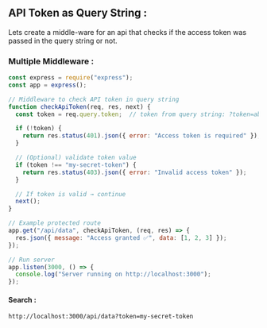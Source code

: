 ## API Token as Query String :
Lets create a middle-ware for an api that checks if the access token was passed in the query string or not.

### Multiple Middleware :
```js
const express = require("express");
const app = express();

// Middleware to check API token in query string
function checkApiToken(req, res, next) {
  const token = req.query.token;  // token from query string: ?token=abc123

  if (!token) {
    return res.status(401).json({ error: "Access token is required" });
  }

  // (Optional) validate token value
  if (token !== "my-secret-token") {
    return res.status(403).json({ error: "Invalid access token" });
  }

  // If token is valid → continue
  next();
}

// Example protected route
app.get("/api/data", checkApiToken, (req, res) => {
  res.json({ message: "Access granted ✅", data: [1, 2, 3] });
});

// Run server
app.listen(3000, () => {
  console.log("Server running on http://localhost:3000");
});
```

#### Search :
`http://localhost:3000/api/data?token=my-secret-token`